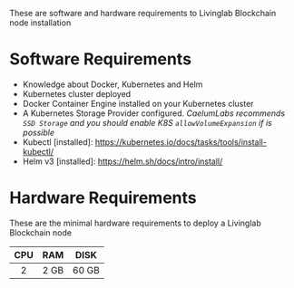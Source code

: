 These are software and hardware requirements to Livinglab Blockchain node installation

# Software Requirements

- Knowledge about Docker, Kubernetes and Helm
- Kubernetes cluster deployed
- Docker Container Engine installed on your Kubernetes cluster
- A Kubernetes Storage Provider configured. *CaelumLabs recommends `SSD Storage` and you should enable K8S `allowVolumeExpansion` if is possible*
- Kubectl [installed]: https://kubernetes.io/docs/tasks/tools/install-kubectl/
- Helm v3 [installed]: https://helm.sh/docs/intro/install/

# Hardware Requirements

These are the minimal hardware requirements to deploy a Livinglab Blockchain node

| CPU    | RAM    | DISK   |
| :----: | :----: | :----: |
| 2      | 2 GB  | 60 GB   |
